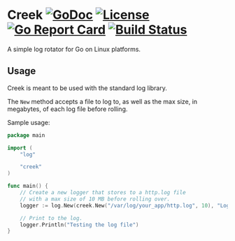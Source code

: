 # Creek [![GoDoc](http://img.shields.io/badge/godoc-reference-blue.svg)](http://godoc.org/github.com/beeker1121/creek) [![License](http://img.shields.io/badge/license-mit-blue.svg)](https://raw.githubusercontent.com/beeker1121/creek/master/LICENSE) [![Go Report Card](https://goreportcard.com/badge/github.com/beeker1121/creek)](https://goreportcard.com/report/github.com/beeker1121/creek) [![Build Status](https://travis-ci.org/beeker1121/creek.svg?branch=master)](https://travis-ci.org/beeker1121/creek)

A simple log rotator for Go on Linux platforms.

## Usage

Creek is meant to be used with the standard log library.

The `New` method accepts a file to log to, as well as the max size, in megabytes, of each log file before rolling.

Sample usage:

```go
package main

import (
	"log"

	"creek"
)

func main() {
	// Create a new logger that stores to a http.log file
	// with a max size of 10 MB before rolling over.
	logger := log.New(creek.New("/var/log/your_app/http.log", 10), "Logged: ", log.Lshortfile|log.LstdFlags)

	// Print to the log.
	logger.Println("Testing the log file")
}
```